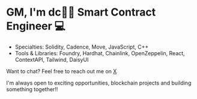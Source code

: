 GM, I'm dc👋🏾
Smart Contract Engineer 💻
===================
- Specialties: Solidity, Cadence, Move, JavaScript, C++
- Tools & Libraries: Foundry, Hardhat, Chainlink, OpenZeppelin, React, ContextAPI, Tailwind, DaisyUI

Want to chat? Feel free to reach out me on <a href="https://x.com/dappcoder_">X</a>

I'm always open to exciting opportunities, blockchain projects and building something together!!
